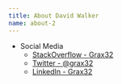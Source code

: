 ```yaml
---
title: About David Walker
name: about-2
---
```


* Social Media
  * [StackOverflow - Grax32](https://stackoverflow.com/users/1056639/grax32) 
  * [Twitter - @grax32](https://twitter.com/grax32)
  * [LinkedIn - Grax32](https://www.linkedin.com/in/grax32/)
